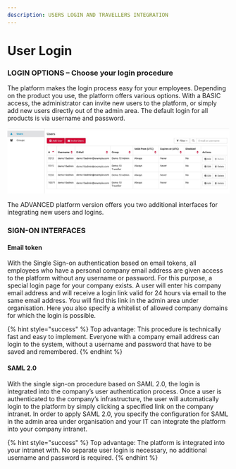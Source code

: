 ```yaml
---
description: USERS LOGIN AND TRAVELLERS INTEGRATION
---
```


# User Login

### LOGIN OPTIONS – Choose your login procedure

The platform makes the login process easy for your employees. Depending on the product you use, the platform offers various options. With a BASIC access, the administrator can invite new users to the platform, or simply add new users directly out of the admin area. The default login for all products is via username and password.

![](.gitbook/assets/admin-area.jpg)

The ADVANCED platform version offers you two additional interfaces for integrating new users and logins.

### SIGN-ON INTERFACES

#### Email token

With the Single Sign-on authentication based on email tokens, all employees who have a personal company email address are given access to the platform without any username or password. For this purpose, a special login page for your company exists. A user will enter his company email address and will receive a login link valid for 24 hours via email to the same email address. You will find this link in the admin area under organisation. Here you also specify a whitelist of allowed company domains for which the login is possible.

{% hint style="success" %}
Top advantage: This procedure is technically fast and easy to implement. Everyone with a company email address can login to the system, without a username and password that have to be saved and remembered.
{% endhint %}

#### **SAML 2.0** 

With the single sign-on procedure based on SAML 2.0, the login is integrated into the company’s user authentication process. Once a user is authenticated to the company’s infrastructure, the user will automatically login to the platform by simply clicking a specified link on the company intranet. In order to apply SAML 2.0, you specify the configuration for SAML in the admin area under organisation and your IT can integrate the platform into your company intranet. 

{% hint style="success" %}
Top advantage: The platform is integrated into your intranet with. No separate user login is necessary, no additional username and password is required.
{% endhint %}

### 



